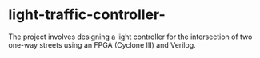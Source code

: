 # light-traffic-controller-
The project involves designing a light controller for the intersection of two one-way streets using an FPGA (Cyclone III) and Verilog.
